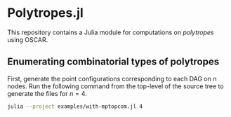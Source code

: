 # Polytropes.jl

This repository contains a Julia module for computations on *polytropes* using OSCAR.


## Enumerating combinatorial types of polytropes
First, generate the point configurations corresponding to each DAG on n nodes. 
Run the following command from the top-level of the source tree to generate the files for $n=4$.
```sh
julia --project examples/with-mptopcom.jl 4
```

